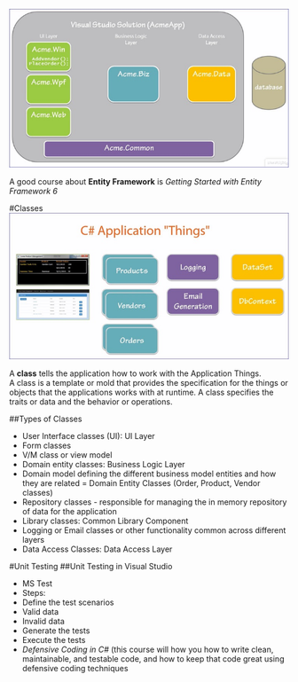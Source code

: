 ![Application Architecture](img/AppArch.jpg)

A good course about <b>Entity Framework</b> is <i>Getting Started with Entity Framework 6</i>  

#Classes
![C# Application Things](img/CSharpThings.jpg)

A <b>class</b> tells the application how to work with the Application Things.  
A class is a template or mold that provides the specification for the things or objects that the applications works with at runtime.
A class specifies the traits or data and the behavior or operations.

##Types of Classes
- User Interface classes (UI): UI Layer
 - Form classes
 - V/M class or view model
- Domain entity classes: Business Logic Layer
 - Domain model defining the different business model entities and how they are related = Domain Entity Classes (Order, Product, Vendor classes)
 - Repository classes - responsible for managing the in memory repository of data for the application
- Library classes: Common Library Component
 - Logging or Email classes or other functionality common across different layers
- Data Access Classes: Data Access Layer

#Unit Testing
##Unit Testing in Visual Studio
- MS Test
- Steps:
 - Define the test scenarios
  - Valid data
  - Invalid data
 - Generate the tests
 - Execute the tests
  - <i>Defensive Coding in C#</i> (this course will how you how to write clean, maintainable, and testable code, and how to keep that code great using defensive coding techniques